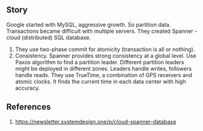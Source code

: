 
## Story

Google started with MySQL, aggressive growth. So partition data. Transactions became difficult with multiple servers.
They created Spanner - cloud (distributed) SQL database.

1. They use two-phase commit for atomicity (transaction is all or nothing).
2. Consistency. Spanner provides strong consistency at a global level. Use Paxos algorithm to find a partition leader. Different partition leaders might be deployed in different zones. Leaders handle writes, followers handle reads. They use TrueTime, a combination of GPS receivers and atomic clocks. It finds the current time in each data center with high accuracy. 

## References

1. https://newsletter.systemdesign.one/p/cloud-spanner-database